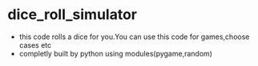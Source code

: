 # dice_roll_simulator
- this code rolls a dice for you.You can use this code for games,choose cases etc
- completly built by python using modules(pygame,random)
